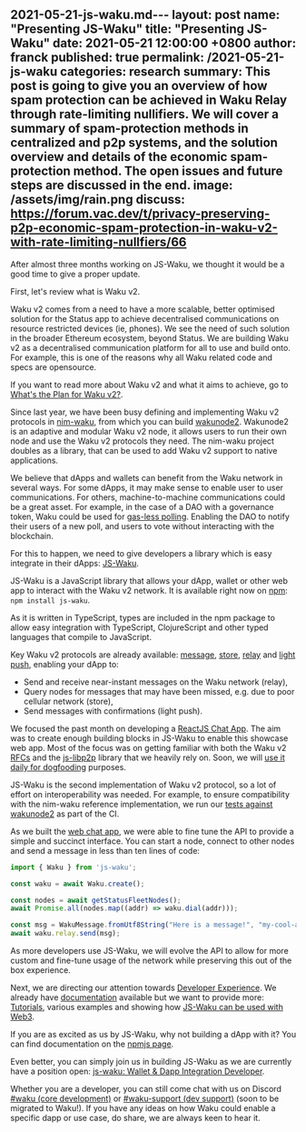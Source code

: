 2021-05-21-js-waku.md---
layout: post
name:  "Presenting JS-Waku"
title:  "Presenting JS-Waku"
date:   2021-05-21 12:00:00 +0800
author: franck
published: true
permalink: /2021-05-21-js-waku
categories: research
summary: This post is going to give you an overview of how spam protection can be achieved in Waku Relay through rate-limiting nullifiers. We will cover a summary of spam-protection methods in centralized and p2p systems, and the solution overview and details of the economic spam-protection method. The open issues and future steps are discussed in the end.
image: /assets/img/rain.png
discuss: https://forum.vac.dev/t/privacy-preserving-p2p-economic-spam-protection-in-waku-v2-with-rate-limiting-nullfiers/66
---

After almost three months working on JS-Waku,
we thought it would be a good time to give a proper update.

<!-- Waku v2 is built for Status and Ethereum ecosystem -->

First, let's review what is Waku v2.

Waku v2 comes from a need to have a more scalable, better optimised solution for the Status app to achieve decentralised
communications on resource restricted devices (ie, phones).
We see the need of such solution in the broader Ethereum ecosystem, beyond Status.
We are building Waku v2 as a decentralised communication platform for all to use and build onto.
For example, this is one of the reasons why all Waku related code and specs are opensource.

If you want to read more about Waku v2 and what it aims to achieve,
go to [What's the Plan for Waku v2?](/waku-v2-plan).

<!-- present waku v2 ecosystem pre js-waku, ie, wakunode2 -->

Since last year, we have been busy defining and implementing Waku v2 protocols in [nim-waku](https://github.com/status-im/nim-waku),
from which you can build [wakunode2](https://github.com/status-im/nim-waku#wakunode).
Wakunode2 is an adaptive and modular Waku v2 node,
it allows users to run their own node and use the Waku v2 protocols they need.
The nim-waku project doubles as a library, that can be used to add Waku v2 support to native applications.

<!-- present the gap js-waku is trying to fill -->

We believe that dApps and wallets can benefit from the Waku network in several ways.
For some dApps, it may make sense to enable user to user communications.
For others, machine-to-machine communications could be a great asset.
For example, in the case of a DAO with a governance token,
Waku could be used for [gas-less polling](https://twitter.com/ethstatus/status/1293963402705018881?s=20).
Enabling the DAO to notify their users of a new poll, and users to vote without interacting with the blockchain.

<!-- explain how js-waku is filling the gap -->

For this to happen, we need to give developers a library which is easy integrate in their dApps:
[JS-Waku](https://github.com/status-im/js-waku).

<!-- explain what we have achieved so far: more on the journey? -->

JS-Waku is a JavaScript library that allows your dApp, wallet or other web app to interact with the Waku v2 network.
It is available right now on [npm](https://www.npmjs.com/package/js-waku): `npm install js-waku`.

As it is written in TypeScript, types are included in the npm package to allow easy integration with TypeScript, ClojureScript and other typed languages that compile to JavaScript.

Key Waku v2 protocols are already available:
[message](https://rfc.vac.dev/spec/14/), [store](https://rfc.vac.dev/spec/13/), [relay](https://rfc.vac.dev/spec/11/) and [light push](https://rfc.vac.dev/spec/19/),
enabling your dApp to:

- Send and receive near-instant messages on the Waku network (relay),
- Query nodes for messages that may have been missed, e.g. due to poor cellular network (store),
- Send messages with confirmations (light push).

We focused the past month on developing a [ReactJS Chat App](https://status-im.github.io/js-waku/).
The aim was to create enough building blocks in JS-Waku to enable this showcase web app.
Most of the focus was on getting familiar with both the Waku v2 [RFCs](https://rfc.vac.dev/)
and the [js-libp2p](https://github.com/libp2p/js-libp2p) library that we heavily rely on.
Soon, we will [use it daily for dogfooding](https://github.com/status-im/nim-waku/issues/399) purposes.

JS-Waku is the second implementation of Waku v2 protocol,
so a lot of effort on interoperability was needed.
For example, to ensure compatibility with the nim-waku reference implementation,
we run our [tests against wakunode2](https://github.com/status-im/js-waku/blob/90c90dea11dfd1277f530cf5d683fb92992fe141/src/lib/waku_relay/index.spec.ts#L137) as part of the CI.

As we built the [web chat app](https://github.com/status-im/js-waku/tree/main/examples/web-chat),
we were able to fine tune the API to provide a simple and succinct interface.
You can start a node, connect to other nodes and send a message in less than ten lines of code:

```javascript
import { Waku } from 'js-waku';

const waku = await Waku.create();

const nodes = await getStatusFleetNodes();
await Promise.all(nodes.map((addr) => waku.dial(addr)));

const msg = WakuMessage.fromUtf8String("Here is a message!", "my-cool-app")
await waku.relay.send(msg);
```

As more developers use JS-Waku, we will evolve the API to allow for more custom and fine-tune usage of the network
while preserving this out of the box experience.

<!-- explain what is next for js-waku -->

Next, we are directing our attention towards [Developer Experience](https://github.com/status-im/js-waku/issues/68).
We already have [documentation](https://www.npmjs.com/package/js-waku) available but we want to provide more:
[Tutorials](https://github.com/status-im/js-waku/issues/56), various examples and showing how [JS-Waku can be used with Web3](https://github.com/status-im/js-waku/issues/72).

<!-- explain where can people use js-waku -->
<!-- explain how people can help: use it or even propose ideas -->
<!-- mention JD -->

If you are as excited as us by JS-Waku, why not building a dApp with it?
You can find documentation on the [npmjs page](https://www.npmjs.com/package/js-waku).

Even better, you can simply join us in building JS-Waku as we are currently have a position open:
[js-waku: Wallet & Dapp Integration Developer](https://status.im/our_team/jobs.html?gh_jid=3157894).

Whether you are a developer, you can still come chat with us on Discord [#waku (core development)](https://discord.gg/uWbdCmFU) or [#waku-support (dev support)](https://discord.gg/VChNsDdj) (soon to be migrated to Waku!).
If you have any ideas on how Waku could enable a specific dapp or use case, do share, we are always keen to hear it.


